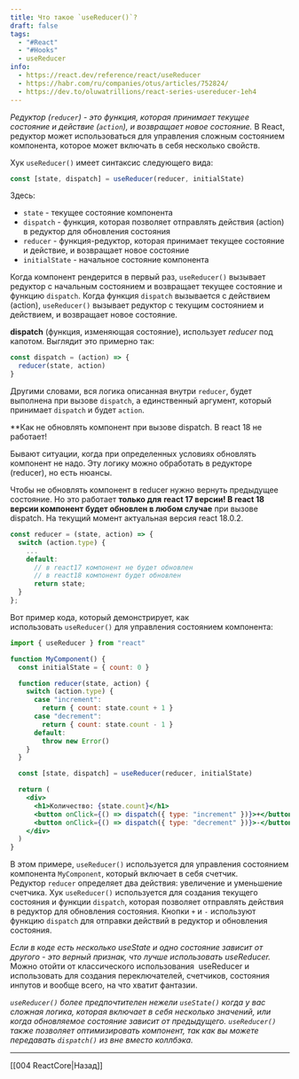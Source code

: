 ```yaml
---
title: Что такое `useReducer()`?
draft: false
tags:
  - "#React"
  - "#Hooks"
  - useReducer
info:
  - https://react.dev/reference/react/useReducer
  - https://habr.com/ru/companies/otus/articles/752824/
  - https://dev.to/oluwatrillions/react-series-usereducer-1eh4
---
```

_Редуктор (`reducer`) - это функция, которая принимает текущее состояние и действие (`action`), и возвращает новое состояние._ В React, редуктор может использоваться для управления сложным состоянием компонента, которое может включать в себя несколько свойств.

Хук `useReducer()` имеет синтаксис следующего вида:

```jsx
const [state, dispatch] = useReducer(reducer, initialState)
```

Здесь:

- `state` - текущее состояние компонента
- `dispatch` - функция, которая позволяет отправлять действия (action) в редуктор для обновления состояния
- `reducer` - функция-редуктор, которая принимает текущее состояние и действие, и возвращает новое состояние
- `initialState` - начальное состояние компонента

Когда компонент рендерится в первый раз, `useReducer()` вызывает редуктор с начальным состоянием и возвращает текущее состояние и функцию `dispatch`. Когда функция `dispatch` вызывается с действием (action), `useReducer()` вызывает редуктор с текущим состоянием и действием, и возвращает новое состояние.

**dispatch** (функция, изменяющая состояние), использует _reducer_ под капотом. Выглядит это примерно так:

```jsx
const dispatch = (action) => {
  reducer(state, action)
}
```

Другими словами, вся логика описанная внутри `reducer`, будет выполнена при вызове `dispatch`, а единственный аргумент, который принимает `dispatch` и будет `action`.

**Как не обновлять компонент при вызове dispatch. В react 18 не работает!

Бывают ситуации, когда при определенных условиях обновлять компонент не надо. Эту логику можно обработать в редукторе (reducer), но есть нюансы.

Чтобы не обновлять компонент в reducer нужно вернуть предыдущее состояние. Но это работает **только для** **react 17 версии! В react 18 версии компонент будет обновлен в любом случае** при вызове dispatch. На текущий момент актуальная версия react 18.0.2.

```jsx
const reducer = (state, action) => {
  switch (action.type) {
    ...
    default:
      // в react17 компонент не будет обновлен
      // в react18 компонент будет обновлен
      return state;
  }
};
```

Вот пример кода, который демонстрирует, как использовать `useReducer()` для управления состоянием компонента:

```jsx
import { useReducer } from "react"

function MyComponent() {
  const initialState = { count: 0 }

  function reducer(state, action) {
    switch (action.type) {
      case "increment":
        return { count: state.count + 1 }
      case "decrement":
        return { count: state.count - 1 }
      default:
        throw new Error()
    }
  }

  const [state, dispatch] = useReducer(reducer, initialState)

  return (
    <div>
      <h1>Количество: {state.count}</h1>
      <button onClick={() => dispatch({ type: "increment" })}>+</button>
      <button onClick={() => dispatch({ type: "decrement" })}>-</button>
    </div>
  )
}
```

В этом примере, `useReducer()` используется для управления состоянием компонента `MyComponent`, который включает в себя счетчик. Редуктор `reducer` определяет два действия: увеличение и уменьшение счетчика. Хук `useReducer()` используется для создания текущего состояния и функции `dispatch`, которая позволяет отправлять действия в редуктор для обновления состояния. Кнопки `+` и `-` используют функцию `dispatch` для отправки действий в редуктор и обновления состояния.

_Если в коде есть несколько useState и одно состояние зависит от другого - это верный признак, что лучше использовать useReducer._ Можно отойти от классического использования  useReducer и использовать для создания переключателей, счетчиков, состояния инпутов и вообще всего, на что хватит фантазии.

_`useReducer()` более предпочтителен нежели `useState()` когда у вас сложная логика, которая включает в себя несколько значений, или когда обновляемое состояние зависит от предыдущего. `useReducer()` также позволяет оптимизировать компонент, так как вы можете передавать `dispatch()` из вне вместо коллбэка._

---

[[004 ReactCore|Назад]]